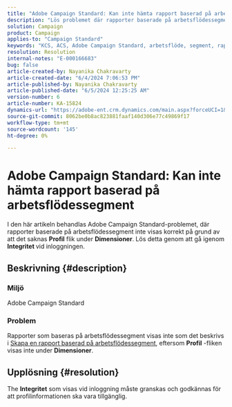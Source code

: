 ```yaml
---
title: "Adobe Campaign Standard: Kan inte hämta rapport baserad på arbetsflödessegment"
description: "Lös problemet där rapporter baserade på arbetsflödessegment inte visas korrekt på grund av fliken Profil saknas under Dimension."
solution: Campaign
product: Campaign
applies-to: "Campaign Standard"
keywords: "KCS, ACS, Adobe Campaign Standard, arbetsflöde, segment, rapport, Frågor och svar"
resolution: Resolution
internal-notes: "E-000166683"
bug: false
article-created-by: Nayanika Chakravarty
article-created-date: "6/4/2024 7:06:53 PM"
article-published-by: Nayanika Chakravarty
article-published-date: "6/5/2024 12:25:25 AM"
version-number: 6
article-number: KA-15824
dynamics-url: "https://adobe-ent.crm.dynamics.com/main.aspx?forceUCI=1&pagetype=entityrecord&etn=knowledgearticle&id=efa88294-a522-ef11-840a-002248092444"
source-git-commit: 8062be0b8ac823881faaf140d306e77c49869f17
workflow-type: tm+mt
source-wordcount: '145'
ht-degree: 0%

---
```


# Adobe Campaign Standard: Kan inte hämta rapport baserad på arbetsflödessegment


I den här artikeln behandlas Adobe Campaign Standard-problemet, där rapporter baserade på arbetsflödessegment inte visas korrekt på grund av att det saknas <b>Profil</b> flik under <b>Dimensioner</b>. Lös detta genom att gå igenom <b>Integritet </b>vid inloggningen.

## Beskrivning {#description}


### <b>Miljö</b>

Adobe Campaign Standard

### <b>Problem</b>

Rapporter som baseras på arbetsflödessegment visas inte som det beskrivs i [Skapa en rapport baserad på arbetsflödessegment](https://experienceleague.adobe.com/docs/campaign-standard/using/reporting/customizing-reports/creating-a-report-workflow-segment.html), eftersom <b>Profil</b> -fliken visas inte under <b>Dimensioner</b>.


## Upplösning {#resolution}


The <b>Integritet</b> som visas vid inloggning måste granskas och godkännas för att profilinformationen ska vara tillgänglig.
